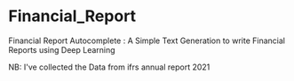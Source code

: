 # Financial_Report
Financial Report Autocomplete :   A Simple Text Generation to write Financial Reports using Deep Learning

NB: I've collected the Data from ifrs annual report 2021
